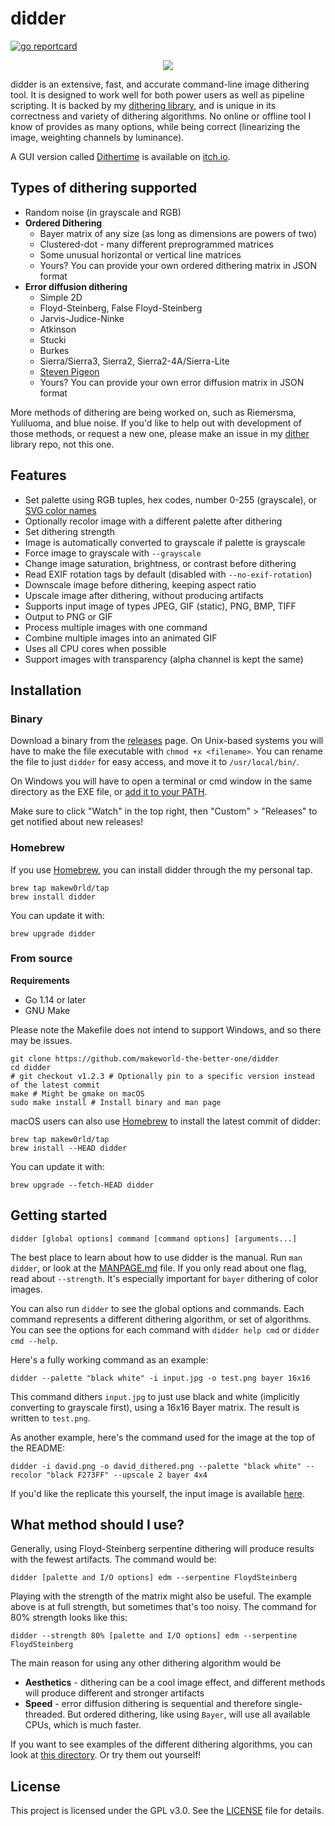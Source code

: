 # didder

[![go reportcard](https://goreportcard.com/badge/github.com/makeworld-the-better-one/didder)](https://goreportcard.com/report/github.com/makeworld-the-better-one/didder)

<p align="center">
<img src="david_dithered.png" />
</p>


didder is an extensive, fast, and accurate command-line image dithering tool. It is designed to work well for both power users as well as pipeline scripting.
It is backed by my [dithering library](https://github.com/makeworld-the-better-one/dither), and is unique in its correctness and variety of dithering algorithms. No online or offline tool I know of provides as many options, while being correct (linearizing the image, weighting channels by luminance).

A GUI version called [Dithertime](https://www.makeworld.space/2025/02/dithertime.html) is available on [itch.io](https://makew0rld.itch.io/dithertime).

## Types of dithering supported

- Random noise (in grayscale and RGB)
- **Ordered Dithering**
  - Bayer matrix of any size (as long as dimensions are powers of two)
  - Clustered-dot - many different preprogrammed matrices
  - Some unusual horizontal or vertical line matrices
  - Yours? You can provide your own ordered dithering matrix in JSON format
- **Error diffusion dithering**
  - Simple 2D
  - Floyd-Steinberg, False Floyd-Steinberg
  - Jarvis-Judice-Ninke
  - Atkinson
  - Stucki
  - Burkes
  - Sierra/Sierra3, Sierra2, Sierra2-4A/Sierra-Lite
  - [Steven Pigeon](https://hbfs.wordpress.com/2013/12/31/dithering/)
  - Yours? You can provide your own error diffusion matrix in JSON format

More methods of dithering are being worked on, such as Riemersma, Yuliluoma, and blue noise. If you'd like to help out with development of those methods, or request a new one, please make an issue in my [dither](https://github.com/makeworld-the-better-one/dither) library repo, not this one.

## Features
- Set palette using RGB tuples, hex codes, number 0-255 (grayscale), or [SVG color names](https://www.w3.org/TR/SVG11/types.html#ColorKeywords)
- Optionally recolor image with a different palette after dithering
- Set dithering strength
- Image is automatically converted to grayscale if palette is grayscale
- Force image to grayscale with `--grayscale`
- Change image saturation, brightness, or contrast before dithering
- Read EXIF rotation tags by default (disabled with `--no-exif-rotation`)
- Downscale image before dithering, keeping aspect ratio
- Upscale image after dithering, without producing artifacts
- Supports input image of types JPEG, GIF (static), PNG, BMP, TIFF 
- Output to PNG or GIF
- Process multiple images with one command
- Combine multiple images into an animated GIF
- Uses all CPU cores when possible
- Support images with transparency (alpha channel is kept the same)

## Installation

### Binary

Download a binary from the [releases](https://github.com/makeworld-the-better-one/didder/releases) page. On Unix-based systems you will have to make the file executable with `chmod +x <filename>`. You can rename the file to just `didder` for easy access, and move it to `/usr/local/bin/`.

On Windows you will have to open a terminal or cmd window in the same directory as the EXE file, or [add it to your PATH](https://stackoverflow.com/a/41895179).

Make sure to click "Watch" in the top right, then "Custom" > "Releases" to get notified about new releases!

### Homebrew

If you use [Homebrew](https://brew.sh/), you can install didder through the my personal tap.
```
brew tap makew0rld/tap
brew install didder
```
You can update it with:
```
brew upgrade didder
```


### From source

**Requirements**
- Go 1.14 or later
- GNU Make

Please note the Makefile does not intend to support Windows, and so there may be issues.

```shell
git clone https://github.com/makeworld-the-better-one/didder
cd didder
# git checkout v1.2.3 # Optionally pin to a specific version instead of the latest commit
make # Might be gmake on macOS
sudo make install # Install binary and man page
```

macOS users can also use [Homebrew](https://brew.sh/) to install the latest commit of didder:

```
brew tap makew0rld/tap
brew install --HEAD didder
```
You can update it with:
```
brew upgrade --fetch-HEAD didder
```

## Getting started

```
didder [global options] command [command options] [arguments...]
```

The best place to learn about how to use didder is the manual. Run `man didder`, or look at the [MANPAGE.md](./MANPAGE.md) file. If you only read about one flag, read about `--strength`. It's especially important for `bayer` dithering of color images.

You can also run `didder` to see the global options and commands. Each command represents a different dithering algorithm, or set of algorithms. You can see the options for each command with `didder help cmd` or `didder cmd --help`.

Here's a fully working command as an example:
```shell
didder --palette "black white" -i input.jpg -o test.png bayer 16x16
```
This command dithers `input.jpg` to just use black and white (implicitly converting to grayscale first), using a 16x16 Bayer matrix. The result is written to `test.png`.

As another example, here's the command used for the image at the top of the README:
```shell
didder -i david.png -o david_dithered.png --palette "black white" --recolor "black F273FF" --upscale 2 bayer 4x4
```

If you'd like the replicate this yourself, the input image is available [here](https://upload.wikimedia.org/wikipedia/commons/7/71/Michelangelo%27s_David_-_63_grijswaarden.png).

## What method should I use?

Generally, using Floyd-Steinberg serpentine dithering will produce results with the fewest artifacts. The command would be:

```shell
didder [palette and I/O options] edm --serpentine FloydSteinberg
```

Playing with the strength of the matrix might also be useful. The example above is at full strength, but sometimes that's too noisy. The command for 80% strength looks like this:

```shell
didder --strength 80% [palette and I/O options] edm --serpentine FloydSteinberg
```

The main reason for using any other dithering algorithm would be

- **Aesthetics** - dithering can be a cool image effect, and different methods will produce different and stronger artifacts
- **Speed** - error diffusion dithering is sequential and therefore single-threaded. But ordered dithering, like using `Bayer`, will use all available CPUs, which is much faster.

If you want to see examples of the different dithering algorithms, you can look at [this directory](https://github.com/makeworld-the-better-one/dither/tree/master/images/output). Or try them out yourself!


## License
This project is licensed under the GPL v3.0. See the [LICENSE](./LICENSE) file for details.
